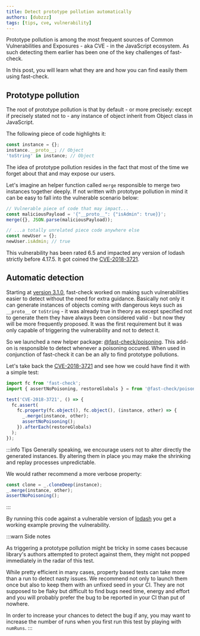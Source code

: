 ```yaml
---
title: Detect prototype pollution automatically
authors: [dubzzz]
tags: [tips, cve, vulnerability]
---
```


Prototype pollution is among the most frequent sources of Common Vulnerabilities and Exposures - aka CVE - in the JavaScript ecosystem. As such detecting them earlier has been one of the key challenges of fast-check.

In this post, you will learn what they are and how you can find easily them using fast-check.

<!--truncate-->

## Prototype pollution

The root of prototype pollution is that by default - or more precisely: except if precisely stated not to - any instance of object inherit from Object class in JavaScript.

The following piece of code highlights it:

```ts
const instance = {};
instance.__proto__; // Object
'toString' in instance; // Object
```

The idea of prototype pollution resides in the fact that most of the time we forget about that and may expose our users.

Let's imagine an helper function called `merge` responsible to merge two instances together deeply. If not written with prototype pollution in mind it can be easy to fall into the vulnerable scenario below:

```js
// Vulnerable piece of code that may impact...
const maliciousPayload = '{"__proto__": {"isAdmin": true}}';
merge({}, JSON.parse(maliciousPayload));

// ...a totally unrelated piece code anywhere else
const newUser = {}; 
newUser.isAdmin; // true
```

This vulnerability has been rated 6.5 and impacted any version of lodash strictly before 4.17.5. It got coined the [CVE-2018-3721](https://github.com/advisories/GHSA-fvqr-27wr-82fm).

## Automatic detection

Starting at [version 3.1.0](https://github.com/dubzzz/fast-check/blob/main/packages/fast-check/CHANGELOG.md#310), fast-check worked on making such vulnerabilities easier to detect without the need for extra guidance. Basically not only it can generate instances of objects coming with dangerous keys such as `__proto__` or `toString` - it was already true in theory as except specified not to generate them they have always been considered valid - but now they will be more frequently proposed. It was the first requirement but it was only capable of triggering the vulnerability and not to detect it.

So we launched a new helper package: [@fast-check/poisoning](https://www.npmjs.com/package/@fast-check/poisoning). This add-on is responsible to detect whenever a poisoning occured. When used in conjunction of fast-check it can be an ally to find prototype pollutions.

Let's take back the [CVE-2018-3721](https://github.com/advisories/GHSA-fvqr-27wr-82fm) and see how we could have find it with a simple test:

```ts
import fc from 'fast-check';
import { assertNoPoisoning, restoreGlobals } = from '@fast-check/poisoning';

test('CVE-2018-3721', () => {
  fc.assert(
    fc.property(fc.object(), fc.object(), (instance, other) => {
      _.merge(instance, other);
      assertNoPoisoning();
    }).afterEach(restoreGlobals)
  );
});
```

:::info Tips
Generally speaking, we encourage users not to alter directly the generated instances. By altering them in place you may make the shrinking and replay processes unpredictable.

We would rather recommend a more verbose property:

```ts
const clone = _.cloneDeep(instance);
_.merge(instance, other);
assertNoPoisoning();
```
:::

By running this code against a vulnerable version of [lodash](https://lodash.com/) you get a working example proving the vulnerability.

:::warn Side notes

As triggering a prototype pollution might be tricky in some cases because library's authors attempted to protect against them, they might not popped immediately in the radar of this test.

While pretty efficient in many cases, property based tests can take more than a run to detect nasty issues. We recommend not only to launch them once but also to keep them with an unfixed seed in your CI. They are not supposed to be flaky but difficult to find bugs need time, energy and effort and you will probably prefer the bug to be reported in your CI than put of nowhere.

In order to increase your chances to detect the bug if any, you may want to increase the number of runs when you first run this test by playing with `numRuns`.
:::
